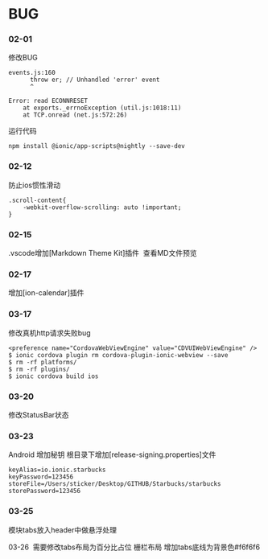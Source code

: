 # BUG

### 02-01
修改BUG
```
events.js:160
      throw er; // Unhandled 'error' event
      ^

Error: read ECONNRESET
    at exports._errnoException (util.js:1018:11)
    at TCP.onread (net.js:572:26)
```
运行代码
```
npm install @ionic/app-scripts@nightly --save-dev
```

### 02-12
防止ios惯性滑动
```
.scroll-content{
    -webkit-overflow-scrolling: auto !important;
}
```

### 02-15

.vscode增加[Markdown Theme Kit]插件  查看MD文件预览

### 02-17 
增加[ion-calendar]插件

### 03-17
修改真机http请求失败bug
```
<preference name="CordovaWebViewEngine" value="CDVUIWebViewEngine" />
$ ionic cordova plugin rm cordova-plugin-ionic-webview --save
$ rm -rf platforms/
$ rm -rf plugins/
$ ionic cordova build ios
```

### 03-20
修改StatusBar状态

### 03-23
Android 增加秘钥
根目录下增加[release-signing.properties]文件
```
keyAlias=io.ionic.starbucks
keyPassword=123456
storeFile=/Users/sticker/Desktop/GITHUB/Starbucks/starbucks
storePassword=123456
```

### 03-25
模块tabs放入header中做悬浮处理

03-26   需要修改tabs布局为百分比占位   栅栏布局  增加tabs底线为背景色#f6f6f6

